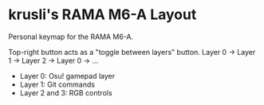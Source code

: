 # krusli's RAMA M6-A Layout

Personal keymap for the RAMA M6-A.

Top-right button acts as a "toggle between layers" button. Layer 0 -> Layer 1 -> Layer 2 -> Layer 0 -> ...

- Layer 0: Osu! gamepad layer
- Layer 1: Git commands
- Layer 2 and 3: RGB controls
